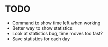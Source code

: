# TODO

- Command to show time left when working
- Better way to show statistics
- Look at statistics bug, time moves too fast?
- Save statistics for each day
